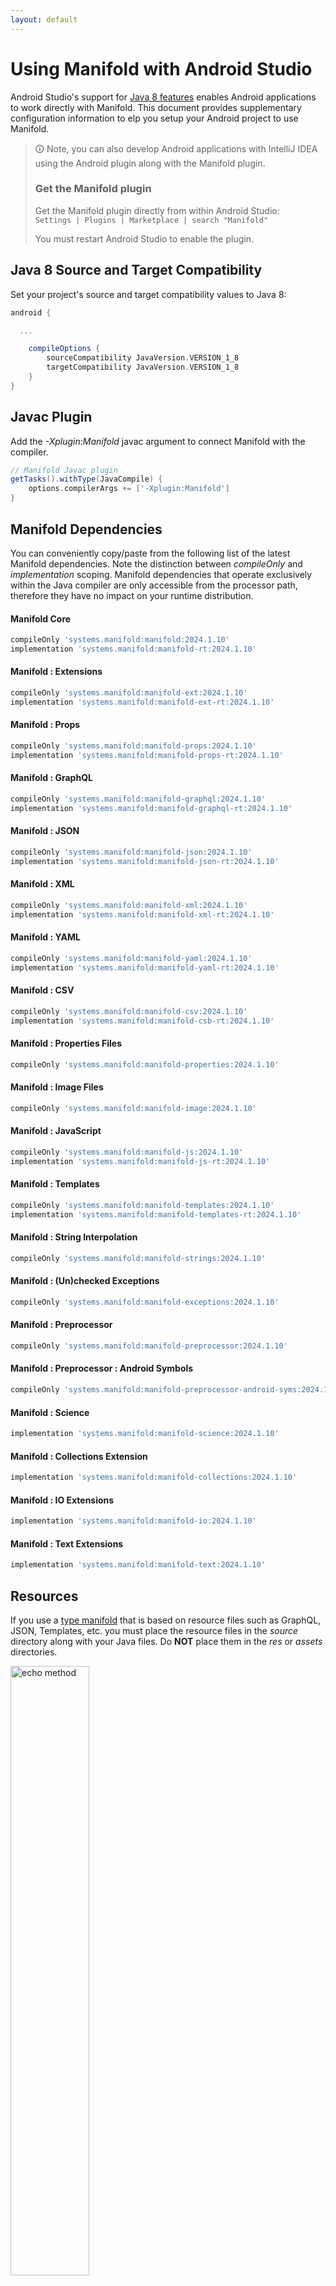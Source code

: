 ```yaml
---
layout: default
---
```


# Using Manifold with Android Studio

Android Studio's support for [Java 8 features](https://developer.android.com/studio/write/java8-support.html) enables
Android applications to work directly with Manifold. This document provides supplementary configuration information to
elp you setup your Android project to use Manifold.

>🛈 Note, you can also develop Android applications with IntelliJ IDEA using the Android plugin along with the Manifold
>plugin. 
>
>### Get the Manifold plugin
>Get the Manifold plugin directly from within Android Studio:
><br>
>`Settings | Plugins | Marketplace | search "Manifold"`
><br>
> 
>You must restart Android Studio to enable the plugin. 
 
## Java 8 Source and Target Compatibility 
Set your project's source and target compatibility values to Java 8:

```groovy
android {

  ...

    compileOptions {
        sourceCompatibility JavaVersion.VERSION_1_8
        targetCompatibility JavaVersion.VERSION_1_8
    }
}
```

## Javac Plugin
Add the *-Xplugin:Manifold* javac argument to connect Manifold with the compiler.

```groovy
// Manifold Javac plugin
getTasks().withType(JavaCompile) {
    options.compilerArgs += ['-Xplugin:Manifold']
}
```    

## Manifold Dependencies
You can conveniently copy/paste from the following list of the latest Manifold dependencies. Note the distinction
between *compileOnly* and *implementation* scoping. Manifold dependencies that operate exclusively within the
Java compiler are only accessible from the processor path, therefore they have no impact on your runtime distribution.

#### Manifold Core
```groovy
compileOnly 'systems.manifold:manifold:2024.1.10'
implementation 'systems.manifold:manifold-rt:2024.1.10'
```
#### Manifold : Extensions
```groovy
compileOnly 'systems.manifold:manifold-ext:2024.1.10'
implementation 'systems.manifold:manifold-ext-rt:2024.1.10'
```
#### Manifold : Props
```groovy
compileOnly 'systems.manifold:manifold-props:2024.1.10'
implementation 'systems.manifold:manifold-props-rt:2024.1.10'
```
#### Manifold : GraphQL
```groovy
compileOnly 'systems.manifold:manifold-graphql:2024.1.10'
implementation 'systems.manifold:manifold-graphql-rt:2024.1.10'
```
#### Manifold : JSON
```groovy
compileOnly 'systems.manifold:manifold-json:2024.1.10'
implementation 'systems.manifold:manifold-json-rt:2024.1.10'
```
#### Manifold : XML
```groovy
compileOnly 'systems.manifold:manifold-xml:2024.1.10'
implementation 'systems.manifold:manifold-xml-rt:2024.1.10'
```
#### Manifold : YAML
```groovy
compileOnly 'systems.manifold:manifold-yaml:2024.1.10'
implementation 'systems.manifold:manifold-yaml-rt:2024.1.10'
```
#### Manifold : CSV
```groovy
compileOnly 'systems.manifold:manifold-csv:2024.1.10'
implementation 'systems.manifold:manifold-csb-rt:2024.1.10'
```
#### Manifold : Properties Files
```groovy
compileOnly 'systems.manifold:manifold-properties:2024.1.10'
```
#### Manifold : Image Files
```groovy
compileOnly 'systems.manifold:manifold-image:2024.1.10'
```
#### Manifold : JavaScript
```groovy
compileOnly 'systems.manifold:manifold-js:2024.1.10'
implementation 'systems.manifold:manifold-js-rt:2024.1.10'
```
#### Manifold : Templates
```groovy
compileOnly 'systems.manifold:manifold-templates:2024.1.10'
implementation 'systems.manifold:manifold-templates-rt:2024.1.10'
```
#### Manifold : String Interpolation
```groovy
compileOnly 'systems.manifold:manifold-strings:2024.1.10'
```
#### Manifold : (Un)checked Exceptions
```groovy
compileOnly 'systems.manifold:manifold-exceptions:2024.1.10'
```
#### Manifold : Preprocessor
```groovy
compileOnly 'systems.manifold:manifold-preprocessor:2024.1.10'
```
#### Manifold : Preprocessor : Android Symbols
```groovy
compileOnly 'systems.manifold:manifold-preprocessor-android-syms:2024.1.10'
```
#### Manifold : Science
```groovy
implementation 'systems.manifold:manifold-science:2024.1.10'
```
#### Manifold : Collections Extension
```groovy
implementation 'systems.manifold:manifold-collections:2024.1.10'
```
#### Manifold : IO Extensions
```groovy
implementation 'systems.manifold:manifold-io:2024.1.10'
```
#### Manifold : Text Extensions
```groovy
implementation 'systems.manifold:manifold-text:2024.1.10'
```

## Resources

If you use a [type manifold](https://github.com/manifold-systems/manifold/tree/master/manifold-core-parent/manifold#the-big-picture)
that is based on resource files such as GraphQL, JSON, Templates, etc. you must place the resource files in the 
*source* directory along with your Java files.  Do **NOT** place them in the *res* or *assets* directories.
 
<p><img src="http://manifold.systems/images/android_resources.png" alt="echo method" width="50%" height="50%"/></p> 

## Preprocessor and build variant symbols

If you use the [preprocessor](https://github.com/manifold-systems/manifold/tree/master/manifold-deps-parent/manifold-preprocessor),
you can directly reference Android build variant symbols with the [manifold-preprocessor-android-syms](https://github.com/manifold-systems/manifold/tree/master/manifold-deps-parent/manifold-preprocessor-android-syms)
dependency.
```java
#if FLAVOR == "paid"
  @Override
  public void specialMethod(Foo foo) {
  ...
  }
#endif
```
build.gradle
```groovy
dependencies {
    ...
    compileOnly 'systems.manifold:manifold-preprocessor:2024.1.10'
    compileOnly 'systems.manifold:manifold-preprocessor-android-syms:2024.1.10'
}
```